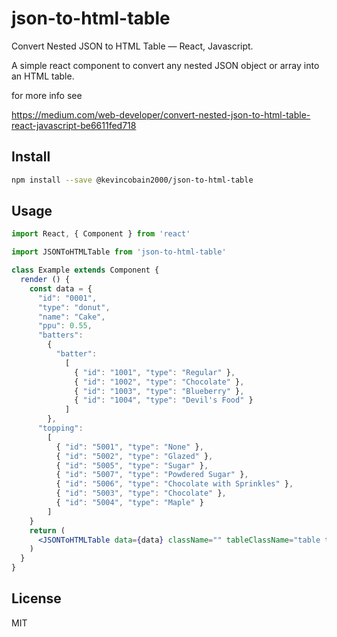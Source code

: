 # json-to-html-table

Convert Nested JSON to HTML Table — React, Javascript.

A simple react component to convert any nested JSON object or array into an HTML table.

for more info see

https://medium.com/web-developer/convert-nested-json-to-html-table-react-javascript-be6611fed718

## Install

```bash
npm install --save @kevincobain2000/json-to-html-table
```

## Usage

```jsx
import React, { Component } from 'react'

import JSONToHTMLTable from 'json-to-html-table'

class Example extends Component {
  render () {
    const data = {
      "id": "0001",
      "type": "donut",
      "name": "Cake",
      "ppu": 0.55,
      "batters":
        {
          "batter":
            [
              { "id": "1001", "type": "Regular" },
              { "id": "1002", "type": "Chocolate" },
              { "id": "1003", "type": "Blueberry" },
              { "id": "1004", "type": "Devil's Food" }
            ]
        },
      "topping":
        [
          { "id": "5001", "type": "None" },
          { "id": "5002", "type": "Glazed" },
          { "id": "5005", "type": "Sugar" },
          { "id": "5007", "type": "Powdered Sugar" },
          { "id": "5006", "type": "Chocolate with Sprinkles" },
          { "id": "5003", "type": "Chocolate" },
          { "id": "5004", "type": "Maple" }
        ]
    }
    return (
      <JSONToHTMLTable data={data} className="" tableClassName="table table-sm"/>
    )
  }
}
```

## License

MIT
